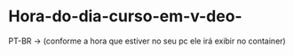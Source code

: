 # Hora-do-dia-curso-em-v-deo-
PT-BR -> (conforme a hora que estiver no seu pc ele irá exibir no container)
